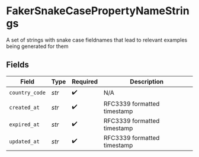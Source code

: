 # FakerSnakeCasePropertyNameStrings

A set of strings with snake case fieldnames that lead to relevant examples being generated for them


## Fields

| Field                       | Type                        | Required                    | Description                 |
| --------------------------- | --------------------------- | --------------------------- | --------------------------- |
| `country_code`              | *str*                       | :heavy_check_mark:          | N/A                         |
| `created_at`                | *str*                       | :heavy_check_mark:          | RFC3339 formatted timestamp |
| `expired_at`                | *str*                       | :heavy_check_mark:          | RFC3339 formatted timestamp |
| `updated_at`                | *str*                       | :heavy_check_mark:          | RFC3339 formatted timestamp |